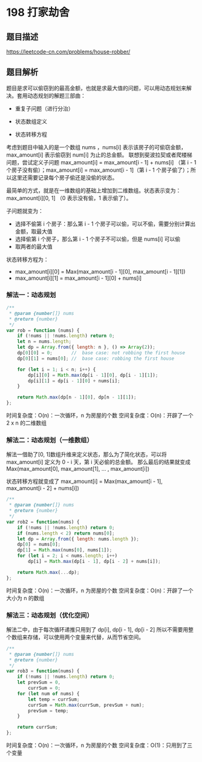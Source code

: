 # 198 打家劫舍

## 题目描述

<https://leetcode-cn.com/problems/house-robber/>

## 题目解析

题目是求可以偷窃到的最高金额，也就是求最大值的问题，可以用动态规划来解决。套用动态规划的解题三部曲：

- 重复子问题（进行分治）

- 状态数组定义

- 状态转移方程

考虑到题目中输入的是一个数组 nums ，nums[i] 表示该房子的可偷窃金额，max_amount[i] 表示偷窃到 num[i] 为止的总金额。
联想到斐波拉契或者爬楼梯问题，尝试定义子问题 max_amount[i] = max_amount[i - 1] + nums[i] （第 i - 1 个房子没有偷）；max_amount[i] = max_amount[i - 1]（第 i - 1 个房子偷了）；所以这里还需要记录每个房子偷还是没偷的状态。

最简单的方式，就是在一维数组的基础上增加到二维数组。状态表示变为：max_amount[i][0, 1] （0 表示没有偷，1 表示偷了）。

子问题就变为：

- 选择不偷第 i 个房子：那么第 i - 1 个房子可以偷，可以不偷，需要分别计算出金额，取最大值
- 选择偷第 i 个房子，那么第 i - 1 个房子不可以偷，但是 nums[i] 可以偷
- 取两者的最大值

状态转移方程为：

- max_amount[i][0] = Max(max_amount[i - 1][0], max_amount[i - 1][1])
- max_amount[i][1] = max_amount[i - 1][0] + nums[i]

### 解法一：动态规划

```js
/**
 * @param {number[]} nums
 * @return {number}
 */
var rob = function (nums) {
    if (!nums || !nums.length) return 0;
    let n = nums.length;
    let dp = Array.from({ length: n }, () => Array(2));
    dp[0][0] = 0;       //  base case: not robbing the first house
    dp[0][1] = nums[0]; //  base case: robbing the first house

    for (let i = 1; i < n; i++) {
        dp[i][0] = Math.max(dp[i - 1][0], dp[i - 1][1]);
        dp[i][1] = dp[i - 1][0] + nums[i];
    }

    return Math.max(dp[n - 1][0], dp[n - 1][1]);
};
```

时间复杂度：O(n)：一次循环，n 为房屋的个数
空间复杂度：O(n)：开辟了一个 2 x n 的二维数组

### 解法二：动态规划（一维数组）

解法一借助了[0, 1]数组升维来定义状态，那么为了简化状态，可以将 max_amount[i] 定义为 0 - i 天，第 i 天必偷的总金额。
那么最后的结果就变成 Max(max_amount[0], max_amount[1], ... , max_amount[i])

状态转移方程就变成了 max_amount[i] = Max(max_amount[i - 1], max_amount[i - 2] + nums[i])

```js
/**
 * @param {number[]} nums
 * @return {number}
 */
var rob2 = function(nums) {
    if (!nums || !nums.length) return 0;
    if (nums.length < 2) return nums[0];
    let dp = Array.from({ length: nums.length });
    dp[0] = nums[0];
    dp[1] = Math.max(nums[0], nums[1]);
    for (let i = 2; i < nums.length; i++)
        dp[i] = Math.max(dp[i - 1], dp[i - 2] + nums[i]);

    return Math.max(...dp);
};
```

时间复杂度：O(n)：一次循环，n 为房屋的个数
空间复杂度：O(n)：开辟了一个大小为 n 的数组

### 解法三：动态规划（优化空间）

解法二中，由于每次循环递推只用到了 dp[i], dp[i - 1], dp[i - 2] 所以不需要用整个数组来存储，可以使用两个变量来代替，从而节省空间。

```js
/**
 * @param {number[]} nums
 * @return {number}
 */
var rob3 = function(nums) {
    if (!nums || !nums.length) return 0;
    let prevSum = 0,
        currSum = 0;
    for (let num of nums) {
        let temp = currSum;
        currSum = Math.max(currSum, prevSum + num);
        prevSum = temp;
    }

    return currSum;
};
```

时间复杂度：O(n)：一次循环，n 为房屋的个数
空间复杂度：O(1)：只用到了三个变量
